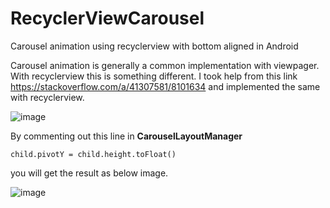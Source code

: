 # RecyclerViewCarousel
Carousel animation using recyclerview with bottom aligned in Android


Carousel animation is generally a common implementation with viewpager.
With recyclerview this is something different. I took help from this link
https://stackoverflow.com/a/41307581/8101634 and implemented the same with recyclerview.


![image](https://user-images.githubusercontent.com/92637007/137620149-b5177141-7b88-43b7-8518-0a3130c8c133.png)


By commenting out this line in **CarouselLayoutManager**

```
child.pivotY = child.height.toFloat()
```
you will get the result as below image.

![image](https://user-images.githubusercontent.com/92637007/137620384-f71e8913-f682-4dcf-9e1b-21551b7b0966.png)


